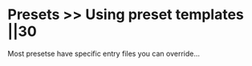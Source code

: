 # Presets >> Using preset templates ||30

Most presetse have specific entry files you can override...
